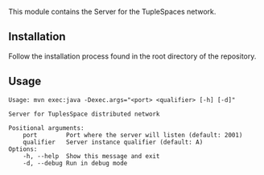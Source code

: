 This module contains the Server for the TupleSpaces network.
## Installation

Follow the installation process found in the root directory of the repository.
## Usage
```
Usage: mvn exec:java -Dexec.args="<port> <qualifier> [-h] [-d]"

Server for TuplesSpace distributed network

Positional arguments:
    port        Port where the server will listen (default: 2001)
    qualifier   Server instance qualifier (default: A)
Options:
    -h, --help  Show this message and exit
    -d, --debug Run in debug mode
```